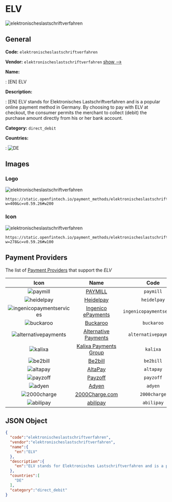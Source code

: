 
# ELV 
![elektronischeslastschriftverfahren](https://static.openfintech.io/payment_methods/elektronischeslastschriftverfahren/logo.png?w=400&c=v0.59.26#w200)  

## General 
**Code:** `elektronischeslastschriftverfahren` 
 
**Vendor:** `elektronischeslastschriftverfahren` [show -->](/vendors/elektronischeslastschriftverfahren/) 
 
**Name:** 
 
:	[EN] ELV 
 
**Description:** 
 
: [EN] ELV stands for Elektronisches Lastschriftverfahren and is a popular online payment method in Germany. By choosing to pay with ELV at checkout, the consumer permits the merchant to collect (debit) the purchase amount directly from his or her bank account. 
 
**Category:** `direct_debit` 
 
**Countries:** 
 
:	![DE](https://cdnjs.cloudflare.com/ajax/libs/flag-icon-css/3.3.0/flags/4x3/de.svg#w24)  

## Images 

### Logo 
![elektronischeslastschriftverfahren](https://static.openfintech.io/payment_methods/elektronischeslastschriftverfahren/logo.png?w=400&c=v0.59.26#w200)  

```
https://static.openfintech.io/payment_methods/elektronischeslastschriftverfahren/logo.png?w=400&c=v0.59.26#w200
```  

### Icon 
![elektronischeslastschriftverfahren](https://static.openfintech.io/payment_methods/elektronischeslastschriftverfahren/icon.png?w=278&c=v0.59.26#w100)  

```
https://static.openfintech.io/payment_methods/elektronischeslastschriftverfahren/icon.png?w=278&c=v0.59.26#w100
```  

## Payment Providers 
 
The list of [Payment Providers](/payment-providers/) that support the _ELV_ 

|Icon|Name|Code| 
|:---:|:---:|:---:| 
|![paymill](https://static.openfintech.io/payment_providers/paymill/icon.png?w=278&c=v0.59.26#w100) |[PAYMILL](/payment-providers/paymill/)|`paymill`| 
|![heidelpay](https://static.openfintech.io/payment_providers/heidelpay/icon.png?w=278&c=v0.59.26#w100) |[Heidelpay](/payment-providers/heidelpay/)|`heidelpay`| 
|![ingenicopaymentservices](https://static.openfintech.io/payment_providers/ingenicopaymentservices/icon.png?w=278&c=v0.59.26#w100) |[Ingenico ePayments](/payment-providers/ingenicopaymentservices/)|`ingenicopaymentservices`| 
|![buckaroo](https://static.openfintech.io/payment_providers/buckaroo/icon.png?w=278&c=v0.59.26#w100) |[Buckaroo](/payment-providers/buckaroo/)|`buckaroo`| 
|![alternativepayments](https://static.openfintech.io/payment_providers/alternativepayments/icon.png?w=278&c=v0.59.26#w100) |[Alternative Payments](/payment-providers/alternativepayments/)|`alternativepayments`| 
|![kalixa](https://static.openfintech.io/payment_providers/kalixa/icon.png?w=278&c=v0.59.26#w100) |[Kalixa Payments Group](/payment-providers/kalixa/)|`kalixa`| 
|![be2bill](https://static.openfintech.io/payment_providers/be2bill/icon.png?w=278&c=v0.59.26#w100) |[Be2bill](/payment-providers/be2bill/)|`be2bill`| 
|![altapay](https://static.openfintech.io/payment_providers/altapay/icon.png?w=278&c=v0.59.26#w100) |[AltaPay](/payment-providers/altapay/)|`altapay`| 
|![payzoff](https://static.openfintech.io/payment_providers/payzoff/icon.png?w=278&c=v0.59.26#w100) |[Payzoff](/payment-providers/payzoff/)|`payzoff`| 
|![adyen](https://static.openfintech.io/payment_providers/adyen/icon.svg?w=278&c=v0.59.26#w100) |[Adyen](/payment-providers/adyen/)|`adyen`| 
|![2000charge](https://static.openfintech.io/payment_providers/2000charge/icon.png?w=278&c=v0.59.26#w100) |[2000Charge.com](/payment-providers/2000charge/)|`2000charge`| 
|![abilipay](https://static.openfintech.io/payment_providers/abilipay/icon.png?w=278&c=v0.59.26#w100) |[abilipay](/payment-providers/abilipay/)|`abilipay`| 
 

## JSON Object 

```json
{
  "code":"elektronischeslastschriftverfahren",
  "vendor":"elektronischeslastschriftverfahren",
  "name":{
    "en":"ELV"
  },
  "description":{
    "en":"ELV stands for Elektronisches Lastschriftverfahren and is a popular online payment method in Germany. By choosing to pay with ELV\u00a0at checkout, the consumer permits the merchant to collect (debit) the purchase amount directly from his or her bank account."
  },
  "countries":[
    "DE"
  ],
  "category":"direct_debit"
}
```  
